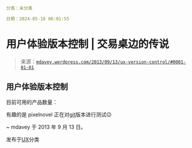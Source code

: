 ```yml

分类：未分类

日期：2024-05-18 06:01:55

```

# 用户体验版本控制 | 交易桌边的传说

> 来源：[`mdavey.wordpress.com/2013/09/13/ux-version-control/#0001-01-01`](https://mdavey.wordpress.com/2013/09/13/ux-version-control/#0001-01-01)

## 用户体验版本控制

目前可用的产品数量：

有趣的是 pixelnovel 正在对[git](http://blog.pixelnovel.com/?p=339)版本进行测试😉

~ mdavey 于 2013 年 9 月 13 日。

发布于[UX](https://mdavey.wordpress.com/category/ux/)分类
